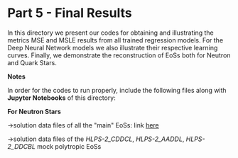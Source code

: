 # Part 5 - Final Results

In this directory we present our codes for obtaining and illustrating the metrics MSE and MSLE results from all trained regression models. For the Deep Neural Network models we also illustrate their respective learning curves. Finally, we demonstrate the reconstruction of EoSs both for Neutron and Quark Stars.

**Notes**

In order for the codes to run properly, include the following files along with **Jupyter Notebooks** of this directory:

**For Neutron Stars**

->solution data files of all the "main" EoSs: link [here](https://drive.google.com/drive/folders/1tzKjCmlceXtXBja5AHdiDcJv3q4RlP-a)

->solution data files of the *HLPS-2_CDDCL*, *HLPS-2_AADDL*, *HLPS-2_DDCBL* mock polytropic EoSs


